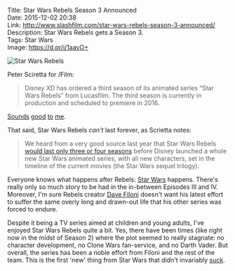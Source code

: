 Title: Star Wars Rebels Season 3 Announced  
Date: 2015-12-02 20:38  
Link: http://www.slashfilm.com/star-wars-rebels-season-3-announced/  
Description: Star Wars Rebels gets a Season 3.  
Tags: Star Wars  
Image: https://d.pr/i/1aavO+  

![Star Wars Rebels][1]

Peter Sciretta for /Film:

> Disney XD has ordered a third season of its animated series “Star Wars Rebels” from Lucasfilm. The third season is currently in production and scheduled to premiere in 2016.

[Sounds][2] [good][3] [to][4] [me][5].

That said, Star Wars Rebels *can't* last forever, as Scrietta notes:

> We heard from a very good source last year that Star Wars Rebels [would last only three or four seasons][6] before Disney launched a whole new Star Wars animated series, with all new characters, set in the timeline of the current movies (the Star Wars sequel trilogy).

Everyone knows what happens after Rebels: [Star Wars][7] happens. There's really only so much story to be had in the in-between Episodes III and IV. Moreover, I'm sure Rebels creator [Dave Filoni][8] doesn't want his latest effort to suffer the same overly long and drawn-out life that his other series was forced to endure.

Despite it being a TV series aimed at children and young adults, I've enjoyed Star Wars Rebels quite a bit. Yes, there have been times (like right now in the midst of Season 2) where the plot seemed to really stagnate: no character development, no Clone Wars fan-service, and no Darth Vader. But overall, the series has been a noble effort from Filoni and the rest of the team. This is the first 'new' thing from Star Wars that didn't invariably [suck][9].

[1]: https://d.pr/i/1aavO+ "Star Wars Rebels"
[2]: /2015/1/13/billy-dee-williams-will-play-lando-calrissian-in-star-wars "My post entitled 'Billy Dee Williams Will Play Lando Calrissian in Star Wars Rebels'"
[3]: /2015/3/3/sarah-michelle-gellar-star-wars-rebels-casting-announced "My post entitled 'Sarah Michelle Gellar Joins Star Wars Rebels'"
[4]: /2015/4/18/star-wars-rebels-season-2-trailer "My post entitled 'Star Wars Rebels Season 2 Trailer & Poster: Rex Is Back and Darth Vader Fights the Jedi'"
[5]: /2015/9/17/return-of-the-clones "My post entitled 'Return of the Clones'"
[6]: http://www.slashfilm.com/new-star-wars-animated-series/ "/Film on the 'Star Wars Rebels' successor from Disney XD"
[7]: https://en.wikipedia.org/wiki/Star_Wars_(film) "Wikipedia: Star Wars (film)"
[8]: https://en.wikipedia.org/wiki/Dave_Filoni "Wikipedia: 'Star Wars: The Clone Wars (2008)' and 'Star Wars Rebels' creator"
[9]: https://en.wikipedia.org/wiki/Star_Wars_Episode_I%3A_The_Phantom_Menace#Reception "Wikipedia: 'Star Wars Episode I: The Phantom Menace'"